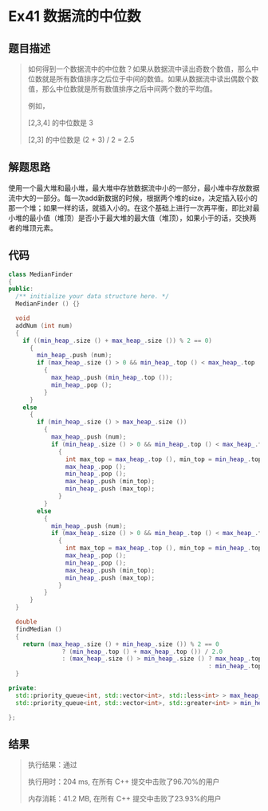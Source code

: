 # Ex41 数据流的中位数

## 题目描述

> 如何得到一个数据流中的中位数？如果从数据流中读出奇数个数值，那么中位数就是所有数值排序之后位于中间的数值。如果从数据流中读出偶数个数值，那么中位数就是所有数值排序之后中间两个数的平均值。
>
> 例如，
>
> [2,3,4] 的中位数是 3
>
> [2,3] 的中位数是 (2 + 3) / 2 = 2.5

## 解题思路

使用一个最大堆和最小堆，最大堆中存放数据流中小的一部分，最小堆中存放数据流中大的一部分。每一次add新数据的时候，根据两个堆的size，决定插入较小的那一个堆；如果一样的话，就插入小的。在这个基础上进行一次再平衡，即比对最小堆的最小值（堆顶）是否小于最大堆的最大值（堆顶），如果小于的话，交换两者的堆顶元素。

## 代码

```cpp
class MedianFinder
{
public:
  /** initialize your data structure here. */
  MedianFinder () {}

  void
  addNum (int num)
  {
    if ((min_heap_.size () + max_heap_.size ()) % 2 == 0)
      {
        min_heap_.push (num);
        if (max_heap_.size () > 0 && min_heap_.top () < max_heap_.top ())
          {
            max_heap_.push (min_heap_.top ());
            min_heap_.pop ();
          }
      }
    else
      {
        if (min_heap_.size () > max_heap_.size ())
          {
            max_heap_.push (num);
            if (min_heap_.size () > 0 && min_heap_.top () < max_heap_.top ())
              {
                int max_top = max_heap_.top (), min_top = min_heap_.top ();
                max_heap_.pop ();
                min_heap_.pop ();
                max_heap_.push (min_top);
                min_heap_.push (max_top);
              }
          }
        else
          {
            min_heap_.push (num);
            if (max_heap_.size () > 0 && min_heap_.top () < max_heap_.top ())
              {
                int max_top = max_heap_.top (), min_top = min_heap_.top ();
                max_heap_.pop ();
                min_heap_.pop ();
                max_heap_.push (min_top);
                min_heap_.push (max_top);
              }
          }
      }
  }

  double
  findMedian ()
  {
    return (max_heap_.size () + min_heap_.size ()) % 2 == 0
               ? (min_heap_.top () + max_heap_.top ()) / 2.0
               : (max_heap_.size () > min_heap_.size () ? max_heap_.top ()
                                                        : min_heap_.top ());
  }

private:
  std::priority_queue<int, std::vector<int>, std::less<int> > max_heap_;
  std::priority_queue<int, std::vector<int>, std::greater<int> > min_heap_;

};
```

## 结果

> 执行结果：通过
>
> 执行用时：204 ms, 在所有 C++ 提交中击败了96.70%的用户
>
> 内存消耗：41.2 MB, 在所有 C++ 提交中击败了23.93%的用户